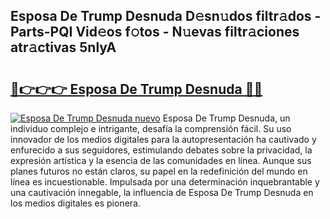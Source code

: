 ## Esposa De Trump Desnuda D𝚎sn𝚞dos filtr𝚊dos - Parts-PQI Vid𝚎os f𝚘tos - N𝚞evas filtr𝚊ciones atr𝚊ctivas 5nlyA

# <h2><a href="http://mb60h7.tromn.icu/?c=Esposa+De+Trump+Desnuda">🔗👉👉👉 Esposa De Trump Desnuda 🔗🔗</a></h2>

[![Esposa De Trump Desnuda nuevo](https://i.imgur.com/pEAQMta.gif)](http://mb60h7.tromn.icu/?c=Esposa+De+Trump+Desnuda)
Esposa De Trump Desnuda, un individuo complejo e intrigante, desafía la comprensión fácil. Su uso innovador de los medios digitales para la autopresentación ha cautivado y enfurecido a sus seguidores, estimulando debates sobre la privacidad, la expresión artística y la esencia de las comunidades en línea. Aunque sus planes futuros no están claros, su papel en la redefinición del mundo en línea es incuestionable. Impulsada por una determinación inquebrantable y una cautivación innegable, la influencia de Esposa De Trump Desnuda en los medios digitales es pionera.
